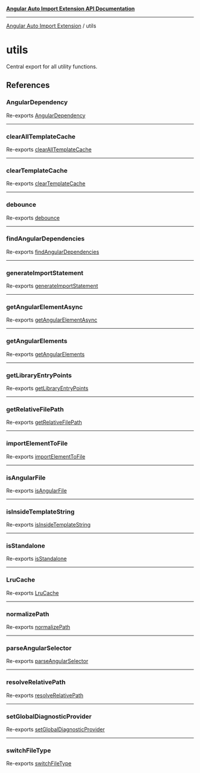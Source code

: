 [**Angular Auto Import Extension API Documentation**](README.md)

***

[Angular Auto Import Extension](README.md) / utils

# utils

Central export for all utility functions.

## References

### AngularDependency

Re-exports [AngularDependency](utils/package-json.md#angulardependency)

***

### clearAllTemplateCache

Re-exports [clearAllTemplateCache](utils/template-detection.md#clearalltemplatecache)

***

### clearTemplateCache

Re-exports [clearTemplateCache](utils/template-detection.md#cleartemplatecache)

***

### debounce

Re-exports [debounce](utils/debounce.md#debounce)

***

### findAngularDependencies

Re-exports [findAngularDependencies](utils/package-json.md#findangulardependencies)

***

### generateImportStatement

Re-exports [generateImportStatement](utils/angular.md#generateimportstatement)

***

### getAngularElementAsync

Re-exports [getAngularElementAsync](utils/angular.md#getangularelementasync)

***

### getAngularElements

Re-exports [getAngularElements](utils/angular.md#getangularelements)

***

### getLibraryEntryPoints

Re-exports [getLibraryEntryPoints](utils/package-json.md#getlibraryentrypoints)

***

### getRelativeFilePath

Re-exports [getRelativeFilePath](utils/path.md#getrelativefilepath)

***

### importElementToFile

Re-exports [importElementToFile](utils/import.md#importelementtofile)

***

### isAngularFile

Re-exports [isAngularFile](utils/angular.md#isangularfile)

***

### isInsideTemplateString

Re-exports [isInsideTemplateString](utils/template-detection.md#isinsidetemplatestring)

***

### isStandalone

Re-exports [isStandalone](utils/angular.md#isstandalone)

***

### LruCache

Re-exports [LruCache](utils/cache.md#lrucache)

***

### normalizePath

Re-exports [normalizePath](utils/path.md#normalizepath)

***

### parseAngularSelector

Re-exports [parseAngularSelector](utils/angular.md#parseangularselector)

***

### resolveRelativePath

Re-exports [resolveRelativePath](utils/angular.md#resolverelativepath)

***

### setGlobalDiagnosticProvider

Re-exports [setGlobalDiagnosticProvider](utils/import.md#setglobaldiagnosticprovider)

***

### switchFileType

Re-exports [switchFileType](utils/path.md#switchfiletype)
